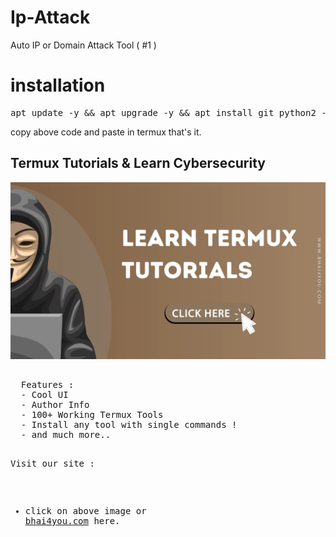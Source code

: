 # Ip-Attack
Auto IP or Domain Attack Tool ( #1 )

# installation
<pre>apt update -y && apt upgrade -y && apt install git python2 -y && git clone https://github.com/Bhai4You/Ip-Attack && cd Ip-Attack && bash requirement.sh && python2 ip-attack.py</pre>

copy above code and paste in termux that's it.

## Termux Tutorials & Learn Cybersecurity
<center><a href="https://bhai4you.com"><img src="https://raw.githubusercontent.com/Bhai4You/bhai4you/master/termux-tutorials-banner-65e83fe128fd4.webp" alt="Vehicle Osint"  ></a></center>
<pre> 
  Features :
  - Cool UI
  - Author Info
  - 100+ Working Termux Tools
  - Install any tool with single commands !
  - and much more..

  Visit our site :
  - click on above image or <a href="https://bhai4you.com">bhai4you.com</a> here.
</pre>
